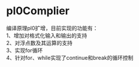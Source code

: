 # pl0Complier
编译原理pl0扩增，目前实现的功能有：
<br>1、增加对格式化输入和输出的支持
<br>2、对浮点数及其运算的支持
<br>3、实现for循环
<br>4、针对for、while实现了continue和break的循环控制
